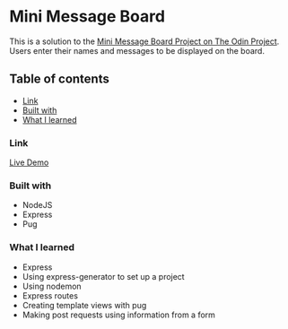 # Mini Message Board

This is a solution to the [Mini Message Board Project on The Odin Project](https://www.theodinproject.com/lessons/nodejs-mini-message-board).
Users enter their names and messages to be displayed on the board.

## Table of contents

- [Link](#link)
- [Built with](#built-with)
- [What I learned](#what-i-learned)

### Link

[Live Demo](https://minimessageboard-acdx.onrender.com/)

### Built with

- NodeJS
- Express
- Pug

### What I learned

- Express
- Using express-generator to set up a project
- Using nodemon
- Express routes
- Creating template views with pug
- Making post requests using information from a form
